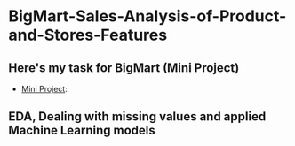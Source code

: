 # BigMart-Sales-Analysis-of-Product-and-Stores-Features

## Here's my task for BigMart (Mini Project)

- [Mini Project](https://github.com/hossama7med8666/BigMart-Sales-Analysis-of-Product-and-Stores-Features/blob/main/BigMart%20code.ipynb):
## EDA, Dealing with missing values and applied Machine Learning models 
